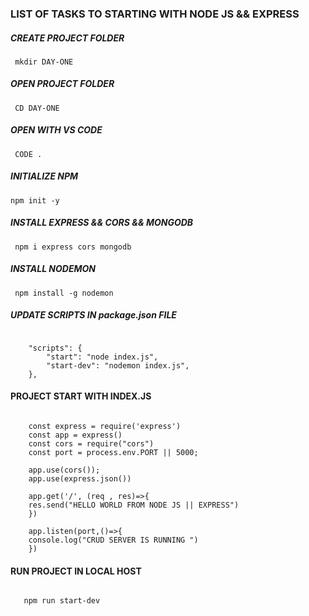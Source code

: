### LIST OF TASKS TO STARTING WITH NODE JS && EXPRESS

##### CREATE PROJECT FOLDER

<pre><code> mkdir DAY-ONE </code></pre>

##### OPEN PROJECT FOLDER

<pre><code> CD DAY-ONE </code></pre>

##### OPEN WITH VS CODE

<pre><code> CODE .</code></pre>

##### INITIALIZE NPM

<pre><code>npm init -y</code></pre>

##### INSTALL EXPRESS && CORS && MONGODB

<pre><code> npm i express cors mongodb</code></pre>

##### INSTALL NODEMON

<pre><code> npm install -g nodemon </code></pre>

##### UPDATE SCRIPTS IN package.json FILE

<pre><code> 
    "scripts": {
        "start": "node index.js", 
        "start-dev": "nodemon index.js",
    },
</code></pre>

#### PROJECT START WITH INDEX.JS

<pre><code> 
    const express = require('express')
    const app = express()
    const cors = require("cors")
    const port = process.env.PORT || 5000;

    app.use(cors());
    app.use(express.json())

    app.get('/', (req , res)=>{
    res.send("HELLO WORLD FROM NODE JS || EXPRESS")
    })

    app.listen(port,()=>{
    console.log("CRUD SERVER IS RUNNING ")
    })
</code></pre>

#### RUN PROJECT IN LOCAL HOST

<pre><code> 
   npm run start-dev
</code></pre>
